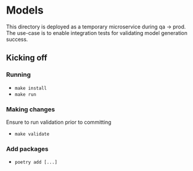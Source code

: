 # Models

This directory is deployed as a temporary microservice during qa -> prod. The use-case is to enable integration tests for validating model generation success.


## Kicking off

### Running
- `make install`
- `make run`

### Making changes
Ensure to run validation prior to committing
- `make validate`

### Add packages
- `poetry add [...]`